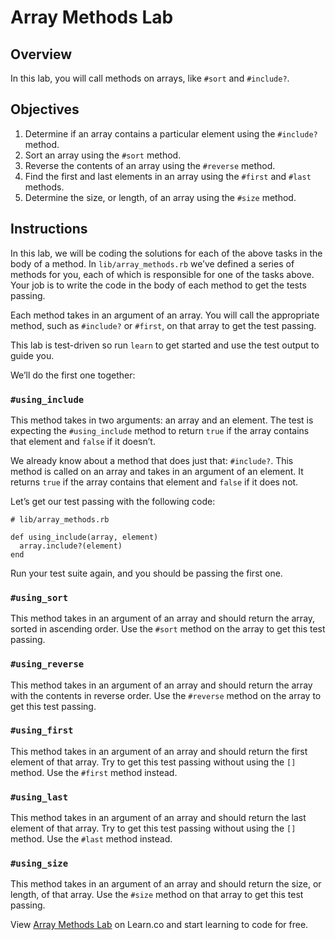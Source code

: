 Array Methods Lab
=================

Overview
--------

In this lab, you will call methods on arrays, like `#sort` and `#include?`.

Objectives
----------

1.  Determine if an array contains a particular element using the `#include?` method.
2.  Sort an array using the `#sort` method.
3.  Reverse the contents of an array using the `#reverse` method.
4.  Find the first and last elements in an array using the `#first` and `#last` methods.
5.  Determine the size, or length, of an array using the `#size` method.

Instructions
------------

In this lab, we will be coding the solutions for each of the above tasks in the body of a method. In `lib/array_methods.rb` we’ve defined a series of methods for you, each of which is responsible for one of the tasks above. Your job is to write the code in the body of each method to get the tests passing.

Each method takes in an argument of an array. You will call the appropriate method, such as `#include?` or `#first`, on that array to get the test passing.

This lab is test-driven so run `learn` to get started and use the test output to guide you.

We’ll do the first one together:

### `#using_include`

This method takes in two arguments: an array and an element. The test is expecting the `#using_include` method to return `true` if the array contains that element and `false` if it doesn’t.

We already know about a method that does just that: `#include?`. This method is called on an array and takes in an argument of an element. It returns `true` if the array contains that element and `false` if it does not.

Let’s get our test passing with the following code:

    # lib/array_methods.rb

    def using_include(array, element)
      array.include?(element)
    end

Run your test suite again, and you should be passing the first one.

### `#using_sort`

This method takes in an argument of an array and should return the array, sorted in ascending order. Use the `#sort` method on the array to get this test passing.

### `#using_reverse`

This method takes in an argument of an array and should return the array with the contents in reverse order. Use the `#reverse` method on the array to get this test passing.

### `#using_first`

This method takes in an argument of an array and should return the first element of that array. Try to get this test passing without using the `[]` method. Use the `#first` method instead.

### `#using_last`

This method takes in an argument of an array and should return the last element of that array. Try to get this test passing without using the `[]` method. Use the `#last` method instead.

### `#using_size`

This method takes in an argument of an array and should return the size, or length, of that array. Use the `#size` method on that array to get this test passing.

View [Array Methods Lab](https://learn.co/lessons/array-methods-lab "Array Methods Lab") on Learn.co and start learning to code for free.
